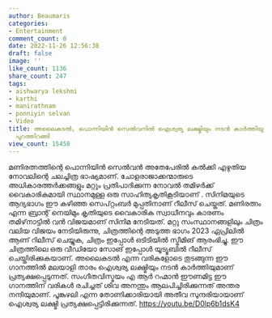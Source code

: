 ```yaml
---
author: Beaumaris
categories:
- Entertainment
comment_count: 0
date: 2022-11-26 12:56:38
draft: false
image: ''
like_count: 1136
share_count: 247
tags:
- aishwarya lekshmi
- karthi
- manirathnam
- ponniyin selvan
- Video
title: അലൈകടൽ, പൊന്നിയിൻ സെൽവനിൽ ഐശ്വര്യ ലക്ഷ്മിയും നടൻ കാർത്തിയും അഭിനയിച്ച ഗാനം
  പുറത്തിറങ്ങി
view_count: 15458
---
```


മണിരത്നത്തിന്റെ പൊന്നിയിൻ സെൽവൻ അതേപേരിൽ കൽക്കി എഴുതിയ നോവലിന്റെ ചലച്ചിത്ര ഭാഷ്യമാണ്. ചോളരാജാക്കന്മാരുടെ അധികാരത്തർക്കങ്ങളും മറ്റും പ്രതിപാദിക്കുന്ന നോവൽ തമിഴർക്ക് വൈകാരികമായി സ്ഥാനമുള്ള ഒരു സാഹിത്യകൃതികൂടിയാണ് . സിനിമയുടെ ആദ്യഭാഗം ഈ കഴിഞ്ഞ സെപ്റ്റംബർ മുപ്പതിനാണ് റീലീസ് ചെയ്തത്. മണിരത്നം എന്ന ബ്രാന്റ് നെയിമും കൃതിയുടെ വൈകാരിക സ്വാധീനവും കാരണം തമിഴ്‌നാട്ടിൽ വൻ വിജയമാണ് സിനിമ നേടിയത്. മറ്റു സംസ്ഥാനങ്ങളിലും ചിത്രം വലിയ വിജയം നേടിയിരുന്നു, ചിത്രത്തിന്റെ അടുത്ത ഭാഗം 2023 ഏപ്രിലിൽ ആണ് റിലീസ് ചെയ്യുക, ചിത്രം ഇപ്പോൾ ഒടിടിയിൽ സ്ട്രീമിങ് ആരംഭിച്ചു. ഈ ചിത്രത്തിലെ ഒരു വീഡിയോ സോങ് ഇപ്പോൾ യൂട്യൂബിൽ റീലീസ് ചെയ്തിരിക്കുകയാണ്. അലൈകടൽ എന്ന വരികളോടെ തുടങ്ങുന്ന ഈ ഗാനത്തിൽ മലയാളി താരം ഐശ്വര്യ ലക്ഷ്മിയും നടൻ കാർത്തിയുമാണ് പ്രത്യക്ഷപ്പെടുന്നത്. സംഗീതവിസ്മയം എ ആർ റഹ്മാൻ ഈണമിട്ട ഈ ഗാനത്തിന് വരികൾ രചിച്ചത് ശിവ അനന്തും ആലപിച്ചിരിക്കുന്നത് അന്തര നന്ദിയുമാണ്. പൂങ്കുഴലി എന്ന തോണിക്കാരിയായി അതീവ സുന്ദരിയായാണ് ഐശ്വര്യ ലക്ഷ്മി പ്രത്യക്ഷപ്പെട്ടിരിക്കുന്നത്. https://youtu.be/D0lp6b1dsK4